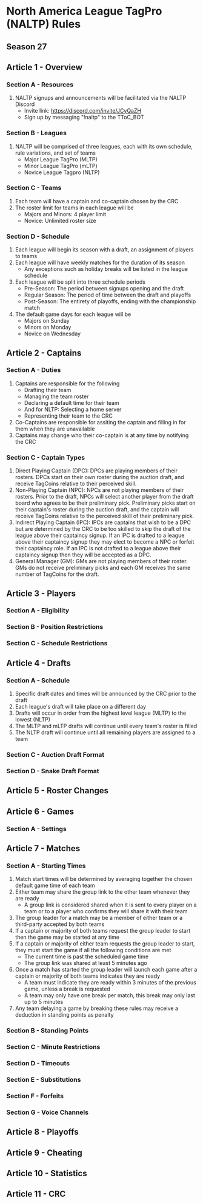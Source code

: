 # North America League TagPro (NALTP) Rules

## Season 27

## Article 1 - Overview

### Section A - Resources

1. NALTP signups and announcements will be facilitated via the NALTP Discord
    * Invite link: https://discord.com/invite/JCyQaZH
    * Sign up by messaging "!naltp" to the TToC_BOT

### Section B - Leagues

1. NALTP will be comprised of three leagues, each with its own schedule, rule variations, and set of teams
    * Major League TagPro (MLTP)
    * Minor League TagPro (mLTP)
    * Novice League Tagpro (NLTP)

### Section C - Teams

1. Each team will have a captain and co-captain chosen by the CRC
2. The roster limit for teams in each league will be
    * Majors and Minors: 4 player limit
    * Novice: Unlimited roster size

### Section D - Schedule

1. Each league will begin its season with a draft, an assignment of players to teams
3. Each league will have weekly matches for the duration of its season
    * Any exceptions such as holiday breaks will be listed in the league schedule
4. Each league will be split into three schedule periods
    * Pre-Season: The period between signups opening and the draft
    * Regular Season: The period of time between the draft and playoffs
    * Post-Season: The entirety of playoffs, ending with the championship match
5. The default game days for each league will be
    * Majors on Sunday
    * Minors on Monday
    * Novice on Wednesday

## Article 2 - Captains

### Section A - Duties

1. Captains are responsible for the following
    * Drafting their team
    * Managing the team roster
    * Declaring a default time for their team
    * And for NLTP: Selecting a home server
    * Representing their team to the CRC
2. Co-Captains are responsible for assiting the captain and filling in for them when they are unavailable
3. Captains may change who their co-captain is at any time by notifying the CRC

### Section C - Captain Types

1. Direct Playing Captain (DPC): DPCs are playing members of their rosters. DPCs start on their own roster during the auction draft, and receive TagCoins relative to their perceived skill.
2. Non-Playing Captain (NPC): NPCs are not playing members of their rosters. Prior to the draft, NPCs will select another player from the draft board who agrees to be their preliminary pick. Preliminary picks start on their captain's roster during the auction draft, and the captain will receive TagCoins relative to the perceived skill of their preliminary pick.
3. Indirect Playing Captain (IPC): IPCs are captains that wish to be a DPC but are determined by the CRC to be too skilled to skip the draft of the league above their captaincy signup. If an IPC is drafted to a league above their captaincy signup they may elect to become a NPC or forfeit their captaincy role. If an IPC is not drafted to a league above their captaincy signup then they will be accepted as a DPC.
4. General Manager (GM): GMs are not playing members of their roster. GMs do not receive preliminary picks and each GM receives the same number of TagCoins for the draft.


## Article 3 - Players

### Section A - Eligibility

<!-- TODO -->

### Section B - Position Restrictions

<!-- TODO -->

### Section C - Schedule Restrictions

<!-- TODO -->

## Article 4 - Drafts

### Section A - Schedule

1. Specific draft dates and times will be announced by the CRC prior to the draft
2. Each league's draft will take place on a different day
3. Drafts will occur in order from the highest level league (MLTP) to the lowest (NLTP)
4. The MLTP and mLTP drafts will continue until every team's roster is filled
6. The NLTP draft will continue until all remaining players are assigned to a team

### Section C - Auction Draft Format

<!-- TODO -->

### Section D - Snake Draft Format

<!-- TODO -->

## Article 5 - Roster Changes

<!-- TODO -->

## Article 6 - Games

### Section A - Settings

<!-- TODO -->

## Article 7 - Matches

### Section A - Starting Times

1. Match start times will be determined by averaging together the chosen default game time of each team
2. Either team may share the group link to the other team whenever they are ready
    * A group link is considered shared when it is sent to every player on a team or to a player who confirms they will share it with their team
3. The group leader for a match may be a member of either team or a third-party accepted by both teams
4. If a captain or majority of both teams request the group leader to start then the game may be started at any time
5. If a captain or majority of either team requests the group leader to start, they must start the game if all the following conditions are met
    * The current time is past the scheduled game time
    * The group link was shared at least 5 minutes ago
6. Once a match has started the group leader will launch each game after a captain or majority of both teams indicates they are ready
    * A team must indicate they are ready within 3 minutes of the previous game, unless a break is requested
    * A team may only have one break per match, this break may only last up to 5 minutes
7. Any team delaying a game by breaking these rules may receive a deduction in standing points as penalty

### Section B - Standing Points

<!-- TODO -->

### Section C - Minute Restrictions

<!-- TODO -->

### Section D - Timeouts

<!-- TODO -->

### Section E - Substitutions

<!-- TODO -->

### Section F - Forfeits

<!-- TODO -->

### Section G - Voice Channels

<!-- TODO -->

## Article 8 - Playoffs

<!-- TODO -->

## Article 9 - Cheating

<!-- TODO -->

## Article 10 - Statistics

<!-- TODO -->

## Article 11 - CRC

<!-- TODO -->
